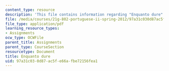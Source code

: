 ```yaml
---
content_type: resource
description: 'This file contains information regarding "Enquanto dure". '
file: /media/courses/21g-802-portuguese-ii-spring-2012/97a31c030d87ac5fe66afbe72156fea1_MIT21G_802S12_EnquantoDure.pdf
file_type: application/pdf
learning_resource_types:
- Assignments
ocw_type: OCWFile
parent_title: Assignments
parent_type: CourseSection
resourcetype: Document
title: Enquanto dure
uid: 97a31c03-0d87-ac5f-e66a-fbe72156fea1
---
```

